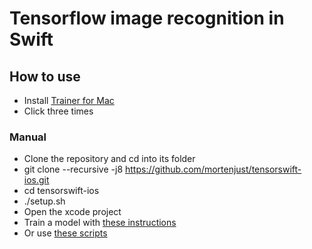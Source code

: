 # Tensorflow image recognition in Swift

## How to use
 * Install <a href="http://github.com/mortenjust/trainer-mac">Trainer for Mac</a>
 * Click three times


### Manual

* Clone the repository and cd into its folder
* git clone --recursive -j8 https://github.com/mortenjust/tensorswift-ios.git
* cd tensorswift-ios
* ./setup.sh
* Open the xcode project
* Train a model with <a href="https://www.tensorflow.org/how_tos/image_retraining/">these instructions</a>
* Or use <a href="https://github.com/mortenjust/image-retrainer-tensorflow">these scripts</a>
